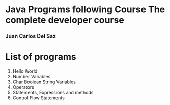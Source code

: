 # Java Programs following Course The complete developer course

### Juan Carlos Del Saz 

# List of programs

1. Hello World
2. Number Variables
3. Char Boolean String Variables
4. Operators
5. Statements, Expressions and methods
6. Control Flow Statements
